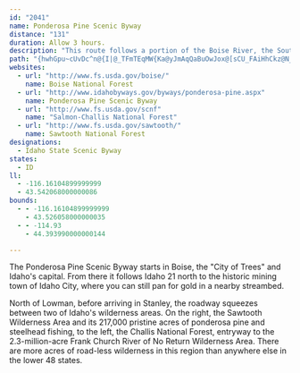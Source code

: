 ```yaml
---
id: "2041"
name: Ponderosa Pine Scenic Byway
distance: "131"
duration: Allow 3 hours.
description: "This route follows a portion of the Boise River, the South Fork of the Payette River and Smaller creeks. It passes through heavily timbered country and high mountain valleys and offers beautiful views of the Sawtooth mountains and the Lost River."
path: "{hwhGpu~cUvDc^n@{I|@_TFmTEqMW{Ka@yJmAqQaBuOwJox@[sCU_FAiHhCkz@N_JwB{jABsEXwD~@mEnAyCrAsB|BiBxAq@bEyA|BgAnD_C~D{DfD}EzEeJ~A_Eh@eBtLgl@hDiKpCqHxAoCtAgB|AsA`JmFhDeDx@mAr@wAtAuDXwAr@oFNmDDsEE{IEsBi@yESW[sAm@{A}@sAiGmHiCwByA]yAIwGRcAUiAy@_AiAs@{AOy@OgDDaGZmKLyAb@yBh@sAv@kApCyCrCyBxA{A~A{B\\kBRaBDcDi@}B[cAg@gA_@k@cAy@s@YkAQ}@AuBR{GfByABmAKua@uGq{@mMsCEuR|BmDHaBUw@WmCmBiO}OyHyFsDsBwB_Akd@qQqAu@oAiAu@w@y@sAyAsC}A_Fwi@gjB}DmO{@mEs@wEsAgN}Byh@i@wJW}Cg@sBu@gCo@sA}AeC}CmCsAm@cA_@{C_@}O?_BPmCx@eCzA}BdC}GnI}Ax@e@JmA@uAMyAm@wAsAgGyBiAE}A_@{@e@cBeBkBoCuFqGwAaAqE_BaBgAoAeCw@gDqAgIi@gBi@wAqAcCa@o@o@_@gBs@iHuAsBDyAl@}AtAoAvBsAtDcBbCmAn@u@Ru@ByAMi@Qg@_@oAyAsAuCeD_J}AgD_BqAwAg@iB@sFx@u@TgBz@eAr@{DfFoF`L}AdCw@~@kAfAsEjCsDfAyAVgBBiBCmD_@aEqAiBy@{BgBsA_BeMiPaEmCeCe@}BSqJC_b@\\_CRkKFyZr@{QHsCWsD_BsAaA]_@iGaKwHmHs@mAi@sBMeACeBMmAO{AOs@s@eBu@y@gB_AkAKcEPsASgFqDsAm@oAWyAGwAFiBd@wHxEyAX[?iASiAq@wDgFcAkAoA{@gAMeA?iAXk@ZqHlHyA|@mAZoCJuHEwCr@oDvC}Az@u@VmARqBKcAYu[gJi@a@c@iAuAcFsDqJYuBBkCRoAzDqJRs@JaBAmB_@yDcAaDiBsCi@e@mA_@{@EsBj@}BZoAAgBQoCk@iBmA}BoCoAaEoCgGqDeE{DqF[s@_A}CiAeHI[_AuAy@a@eLgCoBYsA@oA\\cA^mFxD}Af@iARiADgFg@}LkBm@CgG\\_B]i@u@uCyFw@aAcAk@iB?iBLyA?mDoAiAYs@EwEJ_@KkA}@q@y@a@gAO}@McBA_ENwWOmAY}Ac@y@y@_Au@_@g@EkBHs@XyApAsAn@gGpAyFfB}AD}D}@cBAiAFwE|@mE`@oBd@oA~@iA~AYr@aCrJq@zGc@zB_AhAy@n@sF|B}Bh@yANaCDoDQoA]eAu@}AeB}CoGo@eA}A_Ei@gBU_C?oJ_@_J_@mDs@iDs@kB{AsBgAy@oB_AaFgAu@u@Ws@WcFC_GHaHIg@k@kA{@s@[Ke@AeFf@gGX_FJmAYiBsAsA}BiAaCQ{@I_Cv@gH@qBGmBOqAKo@[_Ac@y@y@}@o@a@aEgBqMyEwCeCu@uA}D{I_FgMm@kAi@s@cAs@aGkBcD{AcEsCoLmKcK_GoAa@qA?iC^aADaBYaFqCq@QiABeIrAqFDoE]uHuAkCy@iAy@cA_BeBgEa@_@o@]eBMgG?wDKw@Mw@y@gCmGo@kAiA{@mACs@T{@f@yArAg@L{AK{MuDyA_AmAsAiCaEo@kAeAaD}@aHw@qDiFgLsh@qpAiAaDc@cBc@sBYyCU{GEiOU{AYw@oA}@g@OoEQ_@Kq@i@e@e@_AiB{A}Eu@cBm@aAwC{CcCyAwTmJuLgG_g@uToQsIwEoBsFmCmF_DyIeHyJ}J}AmBkGsJoCgFwEmKcCmGwCcJuVoz@sDgLoXm~@iAeEgA{Fs@_HIuEJiLb@yGRcJ_@sPBsKJgGPaFbAcL|@kHxCeQNeA?m@SmC{AsFaFiL{G{M[w@e@sBm@oHc@gIJ_B`AyDBm@IsBOk@gHmIeFuHsU}_@wK}Q{AsCcAgAg@S}C]e@Y_@m@e@kCMoBI_HBgAh@{FB_ACy@_@_ASWuB_BkGmDyAgAe@k@Sg@Oy@EgC@_EGsAI_@c@eAk@k@m@MyDFyAG}Bs@yBkB}BuCiBsCsAsAcAm@cCo@wNsBkDy@u@e@uAoA}BeEeB_C{CaAiEq@m@g@iBsBc@y@i@aB_@yBk@qF]eB[aAs@gA}@e@o@MoBFu@KiAa@w@gA{@wCmBgCcCqCcDaD}CsEaCcE}@}@}A_AgCaAiB_BeCeFYiAi@yCo@yByAmBsBqAqK_EiAu@s@y@iByEi@eAyAqAqJ}CgEqB}CoBoAkBgAsBgOy^gEsHcHgJyJwV}Ty^aA}A}@gAiAy@c@S{Co@cCmAmA{@mEgG}FgJ}EmG_ByCqAaEmCgLk@mDcBsFuBeBeEi@a@Qg@y@QwADaBT{@b@q@JeBAa@We@{@y@_@Ey@Re@Ai@KgAm@iGmOsCaEgCaC}IeG}BsBiCyC_KkPeDqEgA{@mBeAuEmBmBkAw@kAk@kA_B}E_AgBa@c@uA{@y@OiBAi@Su@e@uFmGeAq@yCu@w@e@a@m@cA_Dy@iHsFyK}@yAeAy@c@?e@RSj@A`@VjAlBdBRj@B|@M\\o@j@]Ds@]Mm@s@mFu@gByBwCw@gByBiLi@cAcAaAo@eAaDiKa@_Ag@e@e@K_@HOXOtAHp@`BfFRrAK~AO^yAtAcCvCcAhDi@Tm@IQSIk@Eg@H_@TWx@YhAsAbBaCXm@TkA[eCg@mA_A{AcDsDaCqB}Ay@aA{FYw@eBuCsBkCsAs@cC[qEQsGdAcBf@cBrAs@?UOKQDgA|B_DhBaE`AcBV{@H_ACk@_B{EcD{I}A_F_A_Co@kAsDaFSs@KsASsFEg@]eAsCmGk@y@wByB_CoA_AQgBK_BV_@C]MOYKm@IeDi@gB_AeAcCgBmAmAqFgEe@WiAKoAJs@XoB~A_@D_@Mm@{@E{@Hw@n@s@bDOrADtBc@lAGb@D`A`@pAP^QJMHe@?s@Kg@Q]eD{Ai@q@UgAOeAJcQEwAUsAu@oBmRsTq@eBkB}D{EoRkA_Cw@kA_DcCsEwCqMgMwBeAuAa@q@m@Yy@eA_Fy@{EBmDn@wDDwCK}@SkAcCuG]m@oAwBkAmAqAs@uAe@mBSoEf@qEP_B[iBoBa@}@g@iCYuBc@w@_@Uy@Oy@T}@`AoC~Bq@RqBPcGYgCc@eAAuAc@k@Ui@k@Wg@Yw@}AsH_@g@iAy@w@Q_BGoAk@_@_@Ym@EyAHy@Tg@h@w@bBqAZg@RYr@gCd@y@|DgCr@cAx@cDZ_C^aG?qAk@mEwDoOwAyDyAuCuAsBcEmEmDsBqGqE}AoA{@eAs@kAgE}JY]o@Yk@GoARc@XYr@e@`DYdAs@fA_BpAs@RmE^kIXmD?iQmAuRuFuB]}AGaJ^cCImHaA}Bm@wIaFqGeD_Bg@cMsBoGw@}@Ro@p@cCfEy@p@mAt@yDdAeDRoLDy@JsCxAaBRwNyAmEMkDn@{@b@_A`AgEjDsCnAiR~@oB?mCM{Fs@sFD}DX_B?}ASuAq@cE_D{FaBiAe@_Ay@y@eAiBaFc@[gAKm@ZSx@I~@PbARl@pAlA~AxBXjAHz@HvCZ`ANZ|DtAh@ZN^R~@?rCShDC~Ck@bBi@b@gFj@s@d@_A~Ae@rBgAxByDhEBpA^dAXRnAJx@`@^b@XfBSrBUp@cAZoAAm@QuARUPy@zBm@xD_@lEiAfGwBfCuA\\m@DaAQeEsAaAk@_@k@s@gDi@s@_A_@qD_@KGmBsCu@aBcAqAaEaCk@i@mCmEeDcGsAyAw@k@eAg@cAI_BAcD~@[Cm@[KSSsBCsB?}Ab@sArB_AtCKr@Vh@x@n@rBx@pAt@l@bDdAb@`@zA`CjAjFNLrAJj@q@HuAy@uGsB_M{@yDSa@sCwCoAaEOMa@Mk@EiCxAiC_@{EeCcBF{BhAcCs@i@Li@j@i@bBm@^{AN}C`AwAYo@m@[k@SKk@Gs@FmD[_Bx@c@Fo@E}As@uAYqHl@i@V}CzBmC|@}AFgBW}@BiARYRu@pAcAlCwAtCaA~@mD`BiAv@{C`Eu@j@eA^wCFs@RoB|AmA`@k@G_BaAgB}AOy@CaAH_Bb@wATa@|A_BNs@DeAKmB@m@Hc@d@aA|@aA|@OtBHl@YX_@d@kA~@gDXgKn@_Dx@_AlAg@n@m@^sBXgDSeEU_BDyAnAaCb@yDl@mA~E_EHmAIk@c@_@[AoBf@iAKgCXiAjBiCrHi@n@cAbBi@tAqAvAwAr@m@r@[lA?b@cAzBmCrCo@ZiA^cCd@yGv@gBEqEsCa@_Ac@{EeAsHYs@c@k@o@MO?URWxAMzCMdA]dAQRgAd@_@DU?cCq@SDe@b@y@hCUb@s@Z[?i@YiAsA_@Qg@Be@f@_@jCYz@KP}@XsFPc@c@]k@a@cCYy@c@_@{Ae@]WoAmBi@a@u@Kc@F_@d@Up@gBbMe@pA_@f@_@Pi@?}Ak@cB_BuAeCc@_@y@CULYl@Ep@Jn@Tv@\\^lDd@bG|DlATr@e@Te@n@wDh@g@~@Y~@l@~@xAfCpArApAj@ZfB^|DL^VN^N`@?b@Mh@Ud@e@VgGx@s@EiBm@o@Kc@?e@Js@j@mCzCq@xAcAfAyB`FcBxCuBfCkBvA}Aj@y@f@cGr@{@d@s@z@St@U`D_@fCmD`MaEvLyBpF_BlD_@^y@Nq@Ca@QQ_@Qm@FeBd@mAhAcBpBwDZkAX_D?m@c@kCaDuLeB}HoAeIs@sKOsD?uBVeEz@oEbDkIdAiDlBmEzHqSn@_CdAyH\\wAf@uAbCkDpFuDl@k@nAaB^}@r@iDd@sIR_CTmAl@_C|JkYXaBHw@?gB_@aH?yBZuEd@yBVi@d@s@|AyAd@u@T}@L_A?aB]yAuAmBy@yAc@mAUkAOmCD_Ab@sClDsK^aBJgABkAWmBy@_Cq@sA]_AUaBF_Cd@wBj@mBHaAIkBo@mD?s@x@{IE_BSmAUy@w@s@{@Y}BKuAWgH{BiA_Am@gBOwA?mBvBcQd@oKOqB}AoFIkBRgBr@eBhAaBh@m@t@e@vBw@z@s@bAgAbByCTw@RsCOoDO_AcDeKc@iBYkBB{BtAiMRw@jAeBfAm@hBg@^]^g@l@wAj@cCCyBUkCUsAi@sBi@mAU_AO_A_@aLs@yIoAoLCsHHoE|AuEt@qAxAgBxAqAlAaA~CkA`Dw@hB{@`@e@n@sAVkA?uAOeAWm@_@i@aAu@m@QiAVgFlCoAPyAOe@UoAeAaEsFiAsBUs@MmA?eADeAfA{GXgD?qBY{BgG_]gEaWy@uGe@gC}B{SoBuKaB{G_H{QcA_CiAmBy@y@cD_CmAa@aCWaDDmCd@yCr@}AL}AKu@_@sB{AaJaI_CgCiBmDeAwDgB}GmAsFgDaNaA_DgD{HsTg_@kByFuDaJ}@eB{BmCmA_AmIoEiBsBc@w@_@gAw@sDGmAEeD^eE`@{BpEoP^{BNyBBgFOqBm@aDi@eBaAqBmAgByFgHqEaFmCgDcDsEmBsDmEoLmFcPmIuToMoWmF{J}CyGoEwLgBaG_AqEiAuFaAyHcDa^{AsR_@uC_CsMw@cF_@eEOgJHoCx@qJTgG?uGYyISuc@KyEEqAy@gGgFqWoA{HWyBU_FO{IDcI\\sHrAaL~BoPZyDAaH}AeP?gHHwBrC_[|DaPbCiLRkBJ{EOaC]qBqAmEq\\wq@iAkCq@_C_@yAe@uDGkBCsDXoJGkCQ{Ai@wBaAaCmBuDkV_h@cEuJuAsEgAeEyCwOgBwH[o@wAyAq@e@g@YkASwBSy@]u@m@y@y@gAyCUsCGyEJcK?aJGcAy@wF[_BeCmHw@kCi@sCeAaL_@iCgBmEiAeByDsD_OiPsBeAsAe@yE{@}Ai@y@o@cHaLwAsAmBeAuFyBwBaB_AeAmAsBiA_Ei@kDo@}G_@eBwCyFsJiOmAkAcGuDw@w@iGcJw@y@kCyBmDuBsEmDcMsMkPcVmEmImCcIsEiSeAgDmBwDkAkAeAuAuByDcFqR]mBUyCEkADgJO{DOeBSsAoAyEcGmM_AgDm@uEOmBImCUuXImA]yBq@gBi@w@c@g@cGyDcAsAsBsDeAyAm@_@sC{@eAYqAOqADc@LqE|C{@X_Ej@iId@oATyBrAsApAoAx@_NzDcBPyDFqCG_CkAyDaEsAs@iAe@s@M{DEcFf@{Bv@cC`BsEzDgAh@u@FgAMeAk@_@YqBgCeAq@_AQi@B}Cr@eAJcAIcAa@sCsBeAe@wC_@yEQmBi@{KkGc@[{@_Bq@_BqAyBwDsE}@w@yBgAyGaC}@k@u@s@mA_B_AoB]y@uA_Gm@gBiB_CuAy@yAc@uGHeBy@wKgKqGsGcBsBoBuCqHmMcBaCwA}AeCmBeHeCa@S}@{@c@q@Us@yAaGi@wAo@aAeEmEg@eAe@gDYyDi@gCs@}AwCuEiA_Ba@_@[UmAS}CCw@KaAe@gBiBmDkCcHaDs@c@cDqDu@k@sAs@}Bk@kAe@mAkAmEiFeBkAgDmAiNeBiBKyADcC\\yBt@uNdHmDfAcCf@yC\\cOPsCXeUlF{GlAyEC_Ig@eCGiAFi@PwBfAeGlDgBp@aIl@_M~C}@F}KMyBXqA^kP`H_ElA}Dd@sBd@aCr@yD`B{KlJcErB{_@lJaGjAyARmE@sFm@cAWaG}BaMiFcDIw@D{PpEiB~@sc@~`@sLdIcH~CyHnCgIpBuJfAgIRgGBmDKmHs@wHsAqD_AwHmCcHeDmBkAwDaCiG_F}AuAwGaHyCgCiBeAqDy@yEk@uGkCuB[qK_@oJs@cDq@oC_A}E{BaVuQiCeCo@s@wCkEcIqNwD{DkBwAwCoAgD}@qHy@gDg@sBi@iE}AiFsD{FsFiCyDcU}WgSkU{B_CqDqCyEyCoRgJcCuA}BeB{L{KcQuPmFuEkv@is@eFeF{HsKiGcM{JqVyAsGm@mDQuDGeGFsDTmBb@aDtAqG|A{DhA_CtBoCpC_C~D_CpIkBjT}DrFwA|E{BbGsE|CeD|C{DhVec@vEyHlBeC~FoGzE{DlCgBxUqMjJuFbKmHhJiIpIeJfIiKbSsZ|MmQhMcObUiVlFmFtr@ut@xjA{gA~j@si@~AaBhB}C|@sBnAmD~@uDx@kFNuBNmCh@yOr@cJnBiL|CgQ|Gw]|AaJlBaJrFqYxB{LnCcNlAaFhA_ErE{LfEmItCuE`[qa@jBwBvLkPvS}Wdv@ecAdu@}`AvHwIfH_HrIuGxE_DfGqDlHuD|H{Cd~Aeg@jMuCvGkAvZeEzHkAbDu@lEsBlAy@dA_ApAyAvCsExMwTjNwWzJgSxQa^hi@efAvCmHbBaHh@mDt@eJpFgcA^_JxG}qAjGmiA"
websites:
  - url: "http://www.fs.usda.gov/boise/"
    name: Boise National Forest
  - url: "http://www.idahobyways.gov/byways/ponderosa-pine.aspx"
    name: Ponderosa Pine Scenic Byway
  - url: "http://www.fs.usda.gov/scnf"
    name: "Salmon-Challis National Forest"
  - url: "http://www.fs.usda.gov/sawtooth/"
    name: Sawtooth National Forest
designations:
  - Idaho State Scenic Byway
states:
  - ID
ll:
  - -116.16104899999999
  - 43.542068000000086
bounds:
  - - -116.16104899999999
    - 43.526058000000035
  - - -114.93
    - 44.393990000000144

---
```


The Ponderosa Pine Scenic Byway starts in Boise, the "City of Trees" and Idaho's capital. From there it follows Idaho 21 north to the historic mining town of Idaho City, where you can still pan for gold in a nearby streambed.

North of Lowman, before arriving in Stanley, the roadway squeezes between two of Idaho's wilderness areas. On the right, the Sawtooth Wilderness Area and its 217,000 pristine acres of ponderosa pine and steelhead fishing, to the left, the Challis National Forest, entryway to the 2.3-million-acre Frank Church River of No Return Wilderness Area. There are more acres of road-less wilderness in this region than anywhere else in the lower 48 states.
